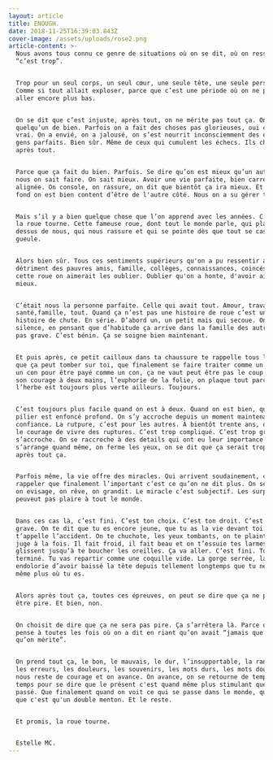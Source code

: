 ```yaml
---
layout: article
title: ENOUGH.
date: 2018-11-25T16:39:03.843Z
cover-image: /assets/uploads/rose2.png
article-content: >-
  Nous avons tous connu ce genre de situations où on se dit, où on ressent que
  “c’est trop”.


  Trop pour un seul corps, un seul cœur, une seule tête, une seule personne.
  Comme si tout allait exploser, parce que c’est une période où on ne peut pas
  aller encore plus bas.


  On se dit que c’est injuste, après tout, on ne mérite pas tout ça. On est
  quelqu’un de bien. Parfois on a fait des choses pas glorieuses, oui c'est
  vrai. On a envié, on a jalousé, on s’est nourrit inconsciemment des échecs des
  gens parfaits. Bien sûr. Même de ceux qui cumulent les échecs. Ils cherchent
  après tout. 


  Parce que ça fait du bien. Parfois. Se dire qu’on est mieux qu’un autre, que
  nous on sait faire. On sait mieux. Avoir une vie parfaite, bien carrée, bien
  alignée. On console, on rassure, on dit que bientôt ça ira mieux. Et puis au
  fond on est bien content d’être de l'autre côté. Nous on a su gérer tout ça. 


  Mais s’il y a bien quelque chose que l’on apprend avec les années. C’est que
  la roue tourne. Cette fameuse roue, dont tout le monde parle, qui plane au
  dessus de nous, qui nous rassure et qui se pointe dès que tout se casse la
  gueule. 


  Alors bien sûr. Tous ces sentiments supérieurs qu'on a pu ressentir au
  détriment des pauvres amis, famille, collèges, connaissances, coincés sous
  cette roue on aimerait les oublier. Oublier qu'on a honte, d'avoir aimé être
  mieux.


  C’était nous la personne parfaite. Celle qui avait tout. Amour, travail,
  santé,famille, tout. Quand ça n’est pas une histoire de roue c’est une
  histoire de chute. En série. D’abord un, un petit mais qui secoue. On gère. En
  silence, en pensant que d’habitude ça arrive dans la famille des autres. C’est
  pas grave. C’est bénin. Ça se soigne bien maintenant. 


  Et puis après, ce petit cailloux dans ta chaussure te rappelle tous les jours
  que ça peut tomber sur toi, que finalement se faire traiter comme un con par
  un con pour être payé comme un con, ça ne vaut peut être pas le coup. On prend
  son courage à deux mains, l’euphorie de la folie, on plaque tout parce que
  l’herbe est toujours plus verte ailleurs. Toujours. 


  C’est toujours plus facile quand on est à deux. Quand on est bien, quand le
  pilier est enfoncé profond. On s’y accroche depuis un moment maintenant, on a
  confiance. La rutpure, c’est pour les autres. À bientôt trente ans, on a plus
  le courage de vivre des ruptures. C’est trop compliqué. C’est trop grave. On
  s’accroche. On se raccroche à des details qui ont eu leur importance. Ça
  s’arrange quand même, on ferme les yeux, on se dit que ça serait trop bête,
  après tout ça. 


  Parfois même, la vie offre des miracles. Qui arrivent soudainement, comme pour
  rappeler que finalement l’important c’est ce qu’on ne dit plus. On se réjouit,
  on evisage, on rêve, on grandit. Le miracle c’est subjectif. Les surprises ne
  peuveut pas plaire à tout le monde.


  Dans ces cas là, c’est fini. C’est ton choix. C’est ton droit. C’est pas
  grave. On te dit que tu es encore jeune, que tu as la vie devant toi. On
  t’appelle l’accident. On te chuchote, les yeux tombants, on te plaint et on te
  juge à la fois. Il fait froid, il fait beau et on t’essuie tes larmes qui
  glissent jusqu’à te boucher les oreilles. Ça va aller. C’est fini. Tout est
  terminé. Tu vas repartir comme une coquille vide. La gorge serrée, la nuque
  endolorie d’avoir baissé la tête depuis tellement longtemps que tu ne sais
  même plus où tu es.


  Alors après tout ça, toutes ces épreuves, on peut se dire que ça ne peut pas
  être pire. Et bien, non. 


  On choisit de dire que ça ne sera pas pire. Ça s’arrêtera là. Parce qu’on
  pense à toutes les fois où on a dit en riant qu’on avait “jamais que la vie
  qu’on mérite”. 


  On prend tout ça, le bon, le mauvais, le dur, l’insupportable, la rancoeur,
  les erreurs, les douleurs, les souvenirs, les mots durs, les mots doux, ce qui
  nous reste de courage et on avance. On avance, on se retourne de temps en
  temps pour se dire que le présent c'est quand même plus stimulant que le
  passé. Que finalement quand on voit ce qui se passe dans le monde, qu'est ce
  que c'est qu'un double menton. Et le reste.


  Et promis, la roue tourne.


  Estelle MC.
---
```



